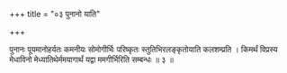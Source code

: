 +++
title = "०३ पुनानो याति"

+++

पुनानः पूयमानोहर्यतः कमनीयः सोमोगीर्भिः परिष्कृतः स्तुतिभिरलङ्कृतोयाति कलशम्प्रति । किमर्थं विप्रस्य मेधाविनो मेध्यातिथेर्ममयागार्थं यद्वा ममगीर्भिरिति सम्बन्धः ॥ ३ ॥